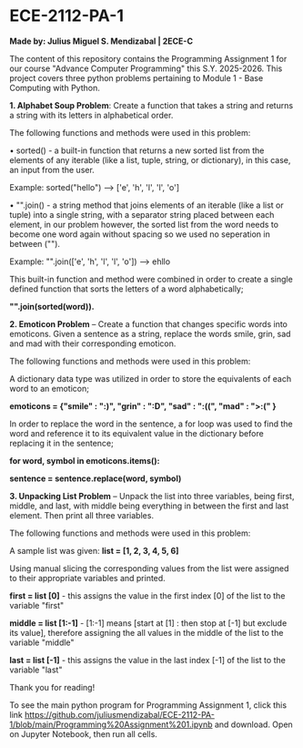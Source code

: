 # ECE-2112-PA-1

**Made by: Julius Miguel S. Mendizabal | 2ECE-C**

The content of this repository contains the Programming Assignment 1 for our course "Advance Computer Programming" this S.Y. 2025-2026. This project covers three python problems pertaining to Module 1 - Base Computing with Python.

**1. Alphabet Soup Problem**: Create a function that takes a string and returns a string with its letters in alphabetical order.

The following functions and methods were used in this problem:

• sorted() - a built-in function that returns a new sorted list from the elements of any iterable (like a list, tuple, string, or dictionary), in this case, an input from the user. 

Example: sorted("hello") --> ['e', 'h', 'l', 'l', 'o']

• "".join() - a string method that joins elements of an iterable (like a list or tuple) into a single string, with a separator string placed between each element, in our problem however, the sorted list from the word needs to become one word again without spacing so we used no seperation in between ("").

Example: "".join(['e', 'h', 'l', 'l', 'o']) --> ehllo

This built-in function and method were combined in order to create a single defined function that sorts the letters of a word alphabetically;

**"".join(sorted(word)).**


**2. Emoticon Problem** – Create a function that changes specific words into emoticons. Given a sentence as a string, replace the words smile, grin, sad and mad with their corresponding emoticon.

The following functions and methods were used in this problem:

A dictionary data type was utilized in order to store the equivalents of each word to an emoticon;

**emoticons = {"smile" : ":)", "grin" : ":D", "sad" : ":((", "mad" : ">:(" }**

In order to replace the word in the sentence, a for loop was used to find the word and reference it to its equivalent value in the dictionary before replacing it in the sentence;

**for word, symbol in emoticons.items():**

   **sentence = sentence.replace(word, symbol)**

**3. Unpacking List Problem** – Unpack the list into three variables, being first, middle, and last, with middle being everything in between the first and last element. Then print all three variables.

The following functions and methods were used in this problem:

A sample list was given:
**list = [1, 2, 3, 4, 5, 6]**

Using manual slicing the corresponding values from the list were assigned to their appropriate variables and printed.

**first = list [0]** - this assigns the value in the first index [0] of the list to the variable "first"

**middle = list [1:-1]** - [1:-1] means [start at [1] : then stop at [-1] but exclude its value], therefore assigning the all values in the middle of the list to the variable "middle"

**last = list [-1]** - this assigns the value in the last index [-1] of the list to the variable "last"

Thank you for reading! 

To see the main python program for Programming Assignment 1, click this link https://github.com/juliusmendizabal/ECE-2112-PA-1/blob/main/Programming%20Assignment%201.ipynb and download. Open on Jupyter Notebook, then run all cells.
